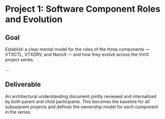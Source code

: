 # Project 1: Software Component Roles and Evolution

## Goal
Establish a clear mental model for the roles of the three components — VTXCTL, VTXDRV, and NanoX — and how they evolve across the VirtX project series.

...

## Deliverable
An architectural understanding document jointly reviewed and internalized by both parent and child participants. This becomes the baseline for all subsequent projects and defines the ownership model for each component in the series.